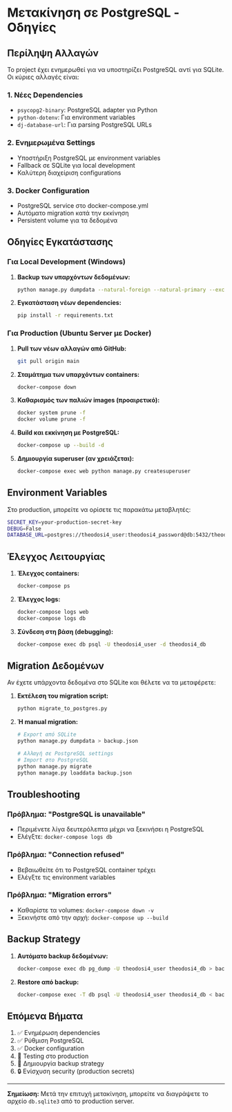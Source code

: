 # Μετακίνηση σε PostgreSQL - Οδηγίες

## Περίληψη Αλλαγών

Το project έχει ενημερωθεί για να υποστηρίζει PostgreSQL αντί για SQLite. Οι κύριες αλλαγές είναι:

### 1. Νέες Dependencies
- `psycopg2-binary`: PostgreSQL adapter για Python
- `python-dotenv`: Για environment variables
- `dj-database-url`: Για parsing PostgreSQL URLs

### 2. Ενημερωμένα Settings
- Υποστήριξη PostgreSQL με environment variables
- Fallback σε SQLite για local development
- Καλύτερη διαχείριση configurations

### 3. Docker Configuration
- PostgreSQL service στο docker-compose.yml
- Αυτόματο migration κατά την εκκίνηση
- Persistent volume για τα δεδομένα

## Οδηγίες Εγκατάστασης

### Για Local Development (Windows)

1. **Backup των υπαρχόντων δεδομένων:**
   ```bash
   python manage.py dumpdata --natural-foreign --natural-primary --exclude=contenttypes --exclude=auth.permission > data_backup.json
   ```

2. **Εγκατάσταση νέων dependencies:**
   ```bash
   pip install -r requirements.txt
   ```

### Για Production (Ubuntu Server με Docker)

1. **Pull των νέων αλλαγών από GitHub:**
   ```bash
   git pull origin main
   ```

2. **Σταμάτημα των υπαρχόντων containers:**
   ```bash
   docker-compose down
   ```

3. **Καθαρισμός των παλιών images (προαιρετικό):**
   ```bash
   docker system prune -f
   docker volume prune -f
   ```

4. **Build και εκκίνηση με PostgreSQL:**
   ```bash
   docker-compose up --build -d
   ```

5. **Δημιουργία superuser (αν χρειάζεται):**
   ```bash
   docker-compose exec web python manage.py createsuperuser
   ```

## Environment Variables

Στο production, μπορείτε να ορίσετε τις παρακάτω μεταβλητές:

```bash
SECRET_KEY=your-production-secret-key
DEBUG=False
DATABASE_URL=postgres://theodosi4_user:theodosi4_password@db:5432/theodosi4_db
```

## Έλεγχος Λειτουργίας

1. **Έλεγχος containers:**
   ```bash
   docker-compose ps
   ```

2. **Έλεγχος logs:**
   ```bash
   docker-compose logs web
   docker-compose logs db
   ```

3. **Σύνδεση στη βάση (debugging):**
   ```bash
   docker-compose exec db psql -U theodosi4_user -d theodosi4_db
   ```

## Migration Δεδομένων

Αν έχετε υπάρχοντα δεδομένα στο SQLite και θέλετε να τα μεταφέρετε:

1. **Εκτέλεση του migration script:**
   ```bash
   python migrate_to_postgres.py
   ```

2. **Ή manual migration:**
   ```bash
   # Export από SQLite
   python manage.py dumpdata > backup.json
   
   # Αλλαγή σε PostgreSQL settings
   # Import στο PostgreSQL
   python manage.py migrate
   python manage.py loaddata backup.json
   ```

## Troubleshooting

### Πρόβλημα: "PostgreSQL is unavailable"
- Περιμένετε λίγα δευτερόλεπτα μέχρι να ξεκινήσει η PostgreSQL
- Ελέγξτε: `docker-compose logs db`

### Πρόβλημα: "Connection refused"
- Βεβαιωθείτε ότι το PostgreSQL container τρέχει
- Ελέγξτε τις environment variables

### Πρόβλημα: "Migration errors"
- Καθαρίστε τα volumes: `docker-compose down -v`
- Ξεκινήστε από την αρχή: `docker-compose up --build`

## Backup Strategy

1. **Αυτόματο backup δεδομένων:**
   ```bash
   docker-compose exec db pg_dump -U theodosi4_user theodosi4_db > backup_$(date +%Y%m%d).sql
   ```

2. **Restore από backup:**
   ```bash
   docker-compose exec -T db psql -U theodosi4_user theodosi4_db < backup_20241213.sql
   ```

## Επόμενα Βήματα

1. ✅ Ενημέρωση dependencies
2. ✅ Ρύθμιση PostgreSQL
3. ✅ Docker configuration
4. 🔄 Testing στο production
5. 📝 Δημιουργία backup strategy
6. 🔒 Ενίσχυση security (production secrets)

---

**Σημείωση:** Μετά την επιτυχή μετακίνηση, μπορείτε να διαγράψετε το αρχείο `db.sqlite3` από το production server.